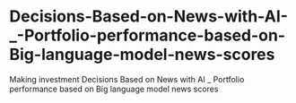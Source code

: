 # Decisions-Based-on-News-with-AI-_-Portfolio-performance-based-on-Big-language-model-news-scores
Making investment Decisions Based on News with AI _ Portfolio performance based on Big language model news scores
